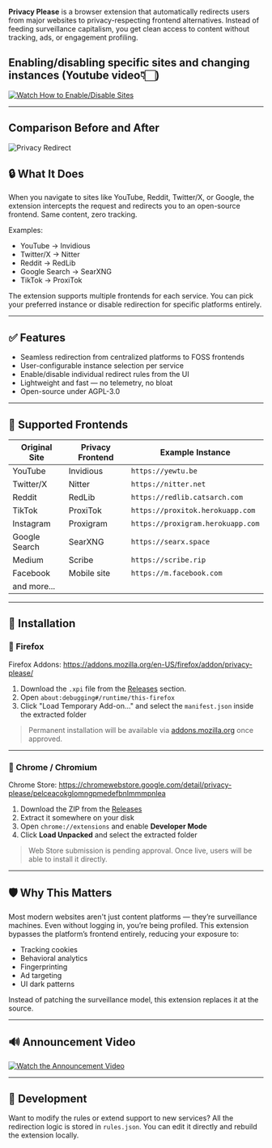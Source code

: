 **Privacy Please** is a browser extension that automatically redirects users from major websites to privacy-respecting frontend alternatives. Instead of feeding surveillance capitalism, you get clean access to content without tracking, ads, or engagement profiling.

## Enabling/disabling specific sites and changing instances (Youtube video👇🏻)

[![Watch How to Enable/Disable Sites](https://img.youtube.com/vi/fk00ZuawomI/hqdefault.jpg)](https://youtu.be/fk00ZuawomI)

---
## Comparison Before and After

![Privacy Redirect](https://github.com/DoingFedTime/PrivacyRedirect/raw/main/example.gif)

## 🔒 What It Does

When you navigate to sites like YouTube, Reddit, Twitter/X, or Google, the extension intercepts the request and redirects you to an open-source frontend. Same content, zero tracking.

Examples:
- YouTube → Invidious
- Twitter/X → Nitter
- Reddit → RedLib
- Google Search → SearXNG
- TikTok → ProxiTok

The extension supports multiple frontends for each service. You can pick your preferred instance or disable redirection for specific platforms entirely.

---

## ✅ Features

- Seamless redirection from centralized platforms to FOSS frontends
- User-configurable instance selection per service
- Enable/disable individual redirect rules from the UI
- Lightweight and fast — no telemetry, no bloat
- Open-source under AGPL-3.0

---

## 🔧 Supported Frontends

| Original Site  | Privacy Frontend | Example Instance |
|----------------|------------------|------------------|
| YouTube        | Invidious        | `https://yewtu.be` |
| Twitter/X      | Nitter           | `https://nitter.net` |
| Reddit         | RedLib           | `https://redlib.catsarch.com` |
| TikTok         | ProxiTok         | `https://proxitok.herokuapp.com` |
| Instagram      | Proxigram        | `https://proxigram.herokuapp.com` |
| Google Search  | SearXNG          | `https://searx.space` |
| Medium         | Scribe           | `https://scribe.rip` |
| Facebook       | Mobile site      | `https://m.facebook.com` |
| and more...

---

## 🚀 Installation

### 🦊 Firefox

Firefox Addons: https://addons.mozilla.org/en-US/firefox/addon/privacy-please/

1. Download the `.xpi` file from the [Releases](https://github.com/DoingFedTime/PrivacyRedirect/firefox/privacy-redirect.xpi) section.
2. Open `about:debugging#/runtime/this-firefox`
3. Click "Load Temporary Add-on…" and select the `manifest.json` inside the extracted folder

> Permanent installation will be available via [addons.mozilla.org](https://addons.mozilla.org/) once approved.

---

### 🧩 Chrome / Chromium
Chrome Store: https://chromewebstore.google.com/detail/privacy-please/pelceacokglomngpmedefbnlmmmpnlea

1. Download the ZIP from the [Releases](https://github.com/DoingFedTime/PrivacyRedirect/chrome/privacy-redirect-chrome-fixed.zip)
2. Extract it somewhere on your disk
3. Open `chrome://extensions` and enable **Developer Mode**
4. Click **Load Unpacked** and select the extracted folder

> Web Store submission is pending approval. Once live, users will be able to install it directly.

---

## 🛡️ Why This Matters

Most modern websites aren't just content platforms — they’re surveillance machines. Even without logging in, you’re being profiled. This extension bypasses the platform’s frontend entirely, reducing your exposure to:

- Tracking cookies
- Behavioral analytics
- Fingerprinting
- Ad targeting
- UI dark patterns

Instead of patching the surveillance model, this extension replaces it at the source.

---

## 🔊 Announcement Video

[![Watch the Announcement Video](https://img.youtube.com/vi/V5ad6y5sixU/hqdefault.jpg)](https://youtu.be/V5ad6y5sixU)



---

## 🧪 Development

Want to modify the rules or extend support to new services? All the redirection logic is stored in `rules.json`. You can edit it directly and rebuild the extension locally.




